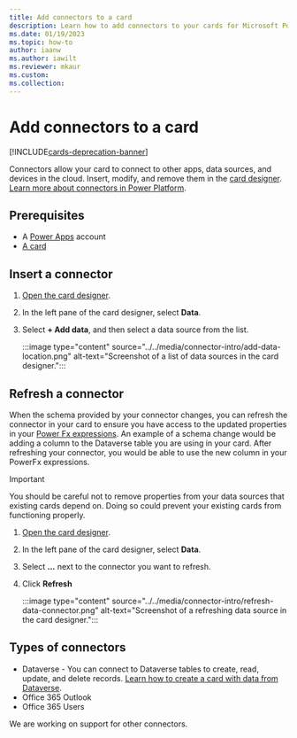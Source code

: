 ```yaml
---
title: Add connectors to a card
description: Learn how to add connectors to your cards for Microsoft Power Apps.
ms.date: 01/19/2023
ms.topic: how-to
author: iaanw
ms.author: iawilt
ms.reviewer: mkaur
ms.custom: 
ms.collection: 
---
```


# Add connectors to a card

[!INCLUDE[cards-deprecation-banner](~/includes/cards-deprecation-notice.md)]

Connectors allow your card to connect to other apps, data sources, and devices in the cloud. Insert, modify, and remove them in the [card designer](../designer-overview.md). [Learn more about connectors in Power Platform](/connectors/connectors).

## Prerequisites

- A [Power Apps](https://powerapps.microsoft.com/) account
- [A card](../../tutorials/hello-world-card.md)

## Insert a connector

1. [Open the card designer](../designer-overview.md).
1. In the left pane of the card designer, select **Data**.
1. Select **+ Add data**, and then select a data source from the list.

    :::image type="content" source="../../media/connector-intro/add-data-location.png" alt-text="Screenshot of a list of data sources in the card designer.":::

## Refresh a connector

When the schema provided by your connector changes, you can refresh the connector in your card to ensure you have access to the updated properties in your [Power Fx expressions](/power-platform/power-fx/overview). An example of a schema change would be adding a column to the Dataverse table you are using in your card. After refreshing your connector, you would be able to use the new column in your PowerFx expressions.

> [!IMPORTANT]
> You should be careful not to remove properties from your data sources that existing cards depend on. Doing so could prevent your existing cards from functioning properly.

1. [Open the card designer](../designer-overview.md).
1. In the left pane of the card designer, select **Data**.
1. Select **...** next to the connector you want to refresh.
1. Click **Refresh**

    :::image type="content" source="../../media/connector-intro/refresh-data-connector.png" alt-text="Screenshot of a refreshing data source in the card designer.":::

## Types of connectors

- Dataverse - You can connect to Dataverse tables to create, read, update, and delete records. [Learn how to create a card with data from Dataverse](../../tutorials/dataverse-card.md).
- Office 365 Outlook
- Office 365 Users

We are working on support for other connectors.
